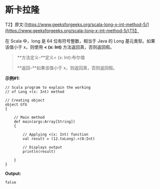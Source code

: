 # 斯卡拉隆

T2】原文:[https://www.geeksforgeeks.org/scala-long-x-int-method-5/](https://www.geeksforgeeks.org/scala-long-x-int-method-5/)T5】

在 Scala 中，long 是 64 位有符号整数，相当于 Java 的 Long 基元类型。如果该值小于 x，则使用 **< (x: Int)** 方法返回真，否则返回假。

> **方法定义–**定义< (x: Int):布尔值
> 
> **返回–**如果该值小于 x，则返回真，否则返回假。

**示例#1:**

```
// Scala program to explain the working 
// of Long <(x: Int) method

// Creating object
object GfG
{ 

    // Main method
    def main(args:Array[String])
    {

        // Applying <(x: Int) function
        val result = (12.toLong).<(8:Int)

        // Displays output
        println(result)

    }
} 
```

**Output:**

```
false

```
